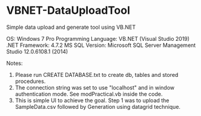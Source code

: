 # VBNET-DataUploadTool
Simple data upload and generate tool using VB.NET


OS: Windows 7 Pro
Programming Language: VB.NET (Visual Studio 2019)
.NET Framework: 4.7.2
MS SQL Version: Microsoft SQL Server Management Studio	12.0.6108.1 (2014)

Notes:
1. Please run CREATE DATABASE.txt to create db, tables and stored procedures.
2. The connection string was set to use "localhost" and in window authentication mode. See modPractical.vb inside the code.
3. This is simple UI to achieve the goal. Step 1 was to upload the SampleData.csv followed by Generation using datagrid technique.
